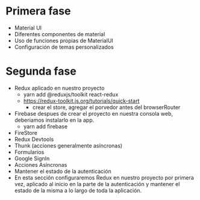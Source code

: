 # Primera fase
- Material UI
- Diferentes componentes de material
- Uso de funciones propias de MaterialUI
- Configuración de temas personalizados

# Segunda fase
- Redux aplicado en nuestro proyecto
    + yarn add @reduxjs/toolkit react-redux
    + https://redux-toolkit.js.org/tutorials/quick-start
        - crear el store, agregar el porvedor antes del browserRouter
- Firebase
    despues de crear el proyecto en nuestra consola web, deberiamos instalarlo en la app.
    + yarn add firebase
- FireStore
- Redux Devtools
- Thunk (acciones generalmente asíncronas)
- Formularios
- Google SignIn
- Acciones Asíncronas
- Mantener el estado de la autenticación
- En esta sección configuraremos Redux en nuestro proyecto por primera vez, aplicado al inicio en la parte de la autenticación y mantener el estado de la misma a lo largo de toda la aplicación.
